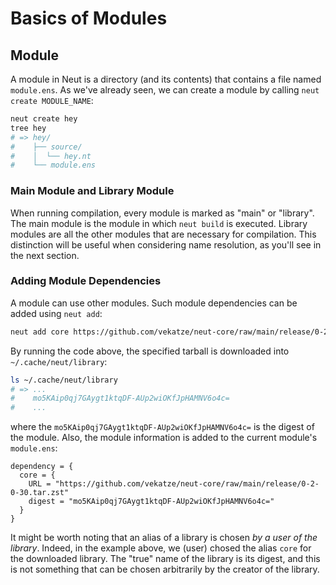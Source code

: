 # Basics of Modules

## Module

A module in Neut is a directory (and its contents) that contains a file named `module.ens`. As we've already seen, we can create a module by calling `neut create MODULE_NAME`:

```sh
neut create hey
tree hey
# => hey/
#    ├── source/
#    │  └── hey.nt
#    └── module.ens
```

### Main Module and Library Module

When running compilation, every module is marked as "main" or "library". The main module is the module in which `neut build` is executed. Library modules are all the other modules that are necessary for compilation. This distinction will be useful when considering name resolution, as you'll see in the next section.

### Adding Module Dependencies

A module can use other modules. Such module dependencies can be added using `neut add`:

```sh
neut add core https://github.com/vekatze/neut-core/raw/main/release/0-2-0-30.tar.zst
```

By running the code above, the specified tarball is downloaded into `~/.cache/neut/library`:

```sh
ls ~/.cache/neut/library
# => ...
#    mo5KAip0qj7GAygt1ktqDF-AUp2wiOKfJpHAMNV6o4c=
#    ...
```

where the `mo5KAip0qj7GAygt1ktqDF-AUp2wiOKfJpHAMNV6o4c=` is the digest of the module. Also, the module information is added to the current module's `module.ens`:

```text
dependency = {
  core = {
    URL = "https://github.com/vekatze/neut-core/raw/main/release/0-2-0-30.tar.zst"
    digest = "mo5KAip0qj7GAygt1ktqDF-AUp2wiOKfJpHAMNV6o4c="
  }
}
```

It might be worth noting that an alias of a library is chosen *by a user of the library*. Indeed, in the example above, we (user) chosed the alias `core` for the downloaded library. The "true" name of the library is its digest, and this is not something that can be chosen arbitrarily by the creator of the library.
